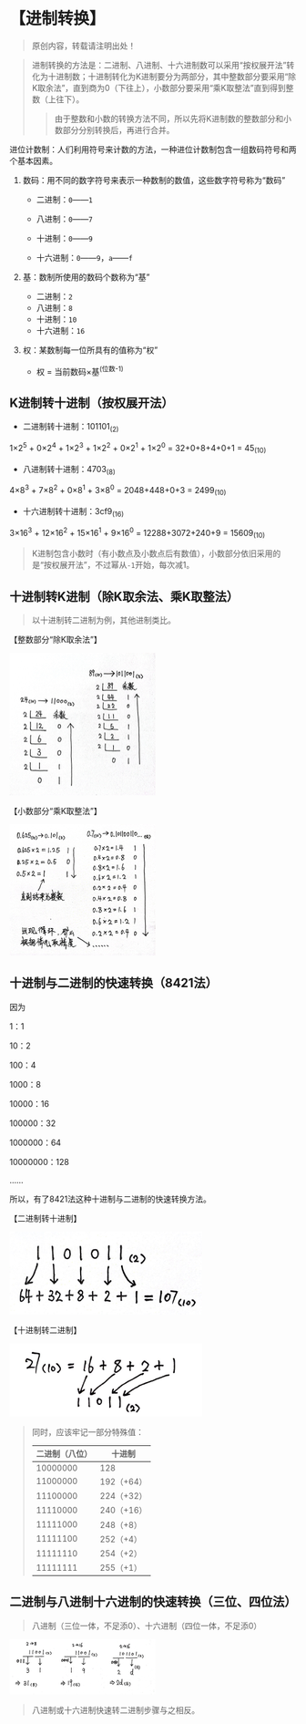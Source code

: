# 【进制转换】

> 原创内容，转载请注明出处！

> 进制转换的方法是：二进制、八进制、十六进制数可以采用“按权展开法”转化为十进制数；十进制转化为K进制要分为两部分，其中整数部分要采用“除K取余法”，直到商为0（下往上），小数部分要采用“乘K取整法”直到得到整数（上往下）。
>
> > 由于整数和小数的转换方法不同，所以先将K进制数的整数部分和小数部分分别转换后，再进行合并。

进位计数制：人们利用符号来计数的方法，一种进位计数制包含一组数码符号和两个基本因素。

1. 数码：用不同的数字符号来表示一种数制的数值，这些数字符号称为“数码”

   - 二进制：`0`——`1`

   - 八进制：`0`——`7`

   - 十进制：`0`——`9`

   - 十六进制：`0`——`9`，`a`——`f`
1. 基：数制所使用的数码个数称为“基”
   - 二进制：`2`
   - 八进制：`8`
   - 十进制：`10`
   - 十六进制：`16`
1. 权：某数制每一位所具有的值称为“权”
   - 权 = 当前数码×基<sup>(位数-1)</sup>

## K进制转十进制（按权展开法）

- 二进制转十进制：101101<sub>(2)</sub>

1×2<sup>5</sup> + 0×2<sup>4</sup> + 1×2<sup>3</sup> + 1×2<sup>2</sup> + 0×2<sup>1</sup> + 1×2<sup>0</sup> = 32+0+8+4+0+1 = 45<sub>(10)</sub>

- 八进制转十进制：4703<sub>(8)</sub>

4×8<sup>3</sup> + 7×8<sup>2</sup> + 0×8<sup>1</sup> + 3×8<sup>0</sup> = 2048+448+0+3 = 2499<sub>(10)</sub>

- 十六进制转十进制：3cf9<sub>(16)</sub>

3×16<sup>3</sup> + 12×16<sup>2</sup> + 15×16<sup>1</sup> + 9×16<sup>0</sup> = 12288+3072+240+9 = 15609<sub>(10)</sub>

> K进制包含小数时（有小数点及小数点后有数值），小数部分依旧采用的是“按权展开法”，不过幂从`-1`开始，每次减1。

## 十进制转K进制（除K取余法、乘K取整法）

> 以十进制转二进制为例，其他进制类比。

【整数部分“除K取余法”】

<img src="mark-img/IMG_6060(20220513-234429).JPG" alt="IMG_6060(20220513-234429)" style="zoom:25%;" />

【小数部分“乘K取整法”】

<img src="mark-img/IMG_6062(20220514-001423).JPG" alt="IMG_6062(20220514-001423)" style="zoom:25%;" />

## 十进制与二进制的快速转换（8421法）

因为

1：1

10：2

100：4

1000：8

10000：16

100000：32

1000000：64

10000000：128

……

所以，有了8421法这种十进制与二进制的快速转换方法。

【二进制转十进制】

<img src="mark-img/IMG_6066(20220514-003223).JPG" alt="IMG_6066(20220514-003223)" style="zoom: 33%;" />

【十进制转二进制】

<img src="mark-img/IMG_6065.JPG" alt="IMG_6065" style="zoom:33%;" />

> 同时，应该牢记一部分特殊值：
>
> | 二进制（八位） | 十进制     |
> | -------------- | ---------- |
> | 10000000       | 128        |
> | 11000000       | 192（+64） |
> | 11100000       | 224（+32） |
> | 11110000       | 240（+16） |
> | 11111000       | 248（+8）  |
> | 11111100       | 252（+4）  |
> | 11111110       | 254（+2）  |
> | 11111111       | 255（+1）  |

## 二进制与八进制十六进制的快速转换（三位、四位法）

> 八进制（三位一体，不足添0）、十六进制（四位一体，不足添0）

<img src="mark-img/IMG_6068(20220514-005132).JPG" alt="IMG_6068(20220514-005132)" style="zoom: 25%;" />

> 八进制或十六进制快速转二进制步骤与之相反。